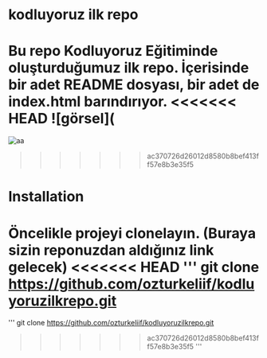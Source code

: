 # kodluyoruz ilk repo
Bu repo Kodluyoruz Eğitiminde oluşturduğumuz ilk repo. İçerisinde bir adet README dosyası, bir adet de index.html barındırıyor.
<<<<<<< HEAD
![görsel](
=======
![aa](https://user-images.githubusercontent.com/114777582/195590433-a6f1a987-f8cd-4993-9c0e-49569118a4a5.png)

>>>>>>> ac370726d26012d8580b8bef413ff57e8b3e35f5


# Installation
Öncelikle projeyi clonelayın. (Buraya sizin reponuzdan aldığınız link gelecek)
<<<<<<< HEAD
''' 
git clone https://github.com/ozturkeliif/kodluyoruzilkrepo.git 
=======
'''
git clone https://github.com/ozturkeliif/kodluyoruzilkrepo.git
>>>>>>> ac370726d26012d8580b8bef413ff57e8b3e35f5
'''
